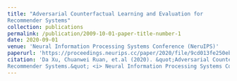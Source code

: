 ```yaml
---
title: "Adversarial Counterfactual Learning and Evaluation for
Recommender Systems"
collection: publications
permalink: /publication/2009-10-01-paper-title-number-1
date: 2020-09-01
venue: 'Neural Information Processing Systems Conference (NeruIPS)'
paperurl: 'https://proceedings.neurips.cc/paper/2020/file/9cd013fe250ebffc853b386569ab18c0-Paper.pdf'
citation: 'Da Xu, Chuanwei Ruan, et.al (2020). &quot;Adversarial Counterfactual Learning and Evaluation for
Recommender Systems.&quot; <i> Neural Information Processing Systems Conference (NeruIPS)</i>.'
---
```

